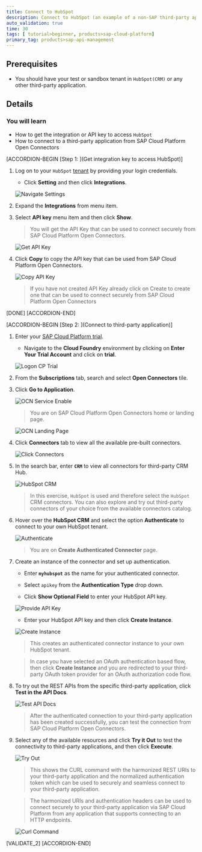 ```yaml
---
title: Connect to HubSpot
description: Connect to HubSpot (an example of a non-SAP third-party application) via CRM Hub.
auto_validation: true
time: 30
tags: [ tutorial>beginner, products>sap-cloud-platform]
primary_tag: products>sap-api-management
---
```


## Prerequisites
- You should have your test or sandbox tenant in `HubSpot(CRM)` or any other third-party application.

## Details
### You will learn
  - How to get the integration or API key to access `HubSpot`
  - How to connect to a third-party application from SAP Cloud Platform Open Connectors

[ACCORDION-BEGIN [Step 1: ](Get integration key to access HubSpot)]

1. Log on to your `HubSpot` [tenant](https://www.hubspot.com/) by providing your login credentials.
    - Click **Setting** and then click **Integrations**.

    ![Navigate Settings](01-settings.png)

2. Expand the **Integrations** from menu item.

3. Select **API key** menu item and then click **Show**.

    >You will get the API Key that can be used to connect securely from SAP Cloud Platform Open Connectors.

    ![Get API Key](02-get-API-key.png)

3. Click **Copy** to copy the API key that can be used from SAP Cloud Platform Open Connectors.

    ![Copy API Key](03-copy-api-key.png)

    >If you have not created API Key already click on Create to create one that can be used to connect securely from SAP Cloud Platform Open Connectors

[DONE]
[ACCORDION-END]

[ACCORDION-BEGIN [Step 2: ](Connect to third-party application)]

1. Enter your [SAP Cloud Platform trial](https://account.hanatrial.ondemand.com/).

    - Navigate to the **Cloud Foundry** environment by clicking on **Enter Your Trial Account** and click on **trial**.

    ![Logon CP Trial](00-Login-trial-account.png)

2. From the **Subscriptions** tab, search and select **Open Connectors** tile.

3. Click **Go to Application**.

    ![OCN Service Enable](05-OCN-Service-enable.png)

    >You are on SAP Cloud Platform Open Connectors home or landing page.

    ![OCN Landing Page](06-OCN-LandingPage.png)

3. Click **Connectors** tab to view all the available pre-built connectors.

    ![Click Connectors](07-Click-Connectors-tab.png)

4. In the search bar, enter **`CRM`** to view all connectors for third-party CRM Hub.

    ![HubSpot CRM](08-Hub-Spot-CRM.png)

    >In this exercise, `HubSpot` is used and therefore select the `HubSpot` CRM connectors. You can also explore and try out third-party connectors of your choice from the available connectors catalog.

5. Hover over the **HubSpot CRM** and select the option **Authenticate** to connect to your own HubSpot tenant.

    ![Authenticate](09-authenticate.png)

    >You are on **Create Authenticated Connector** page.

6.  Create an instance of the connector and set up authentication.

    - Enter **`myhubspot`** as the name for your authenticated connector.

    - Select `apikey` from the **Authentication Type** drop down.

    - Click **Show Optional Field** to enter your HubSpot API key.

    ![Provide API Key](10-provide-api-key.png)

    - Enter your HubSpot API key and then click **Create Instance**.

    ![Create Instance](11-create-instance.png)

    >This creates an authenticated connector instance to your own HubSpot tenant.

    >In case you have selected an OAuth authentication based flow, then click **Create Instance** and you are redirected to your third-party OAuth token provider for an OAuth authorization code flow.

8.  To try out the REST APIs from the specific third-party application, click **Test in the API Docs**.

    ![Test API Docs](12-Test-api-docs.png)

    >After the authenticated connection to your third-party application has been created successfully, you can test the connection from SAP Cloud Platform Open Connectors.

9. Select any of the available resources and click **Try it Out** to test the connectivity to third-party applications, and then click **Execute**.

    ![Try Out](13-try-out.png)

    >This shows the CURL command with the harmonized REST URIs to your third-party application and the normalized authentication token which can be used to securely and seamless connect to your third-party application.

    >The harmonized URIs and authentication headers can be used to connect securely to your third-party application via SAP Cloud Platform from any application that supports connecting to an HTTP endpoints.

    ![Curl Command](14-Curl-command.png)

[VALIDATE_2]
[ACCORDION-END]
